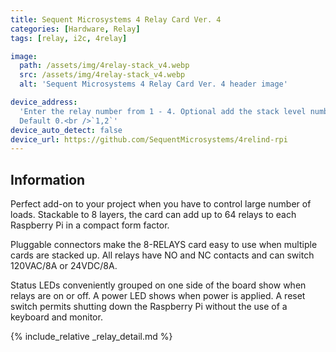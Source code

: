 ```yaml
---
title: Sequent Microsystems 4 Relay Card Ver. 4
categories: [Hardware, Relay]
tags: [relay, i2c, 4relay]

image:
  path: /assets/img/4relay-stack_v4.webp
  src: /assets/img/4relay-stack_v4.webp
  alt: 'Sequent Microsystems 4 Relay Card Ver. 4 header image'

device_address:
  'Enter the relay number from 1 - 4. Optional add the stack level number.
  Default 0.<br />`1,2`'
device_auto_detect: false
device_url: https://github.com/SequentMicrosystems/4relind-rpi
---
```


## Information

Perfect add-on to your project when you have to control large number of loads.
Stackable to 8 layers, the card can add up to 64 relays to each Raspberry Pi in
a compact form factor.

Pluggable connectors make the 8-RELAYS card easy to use when multiple cards are
stacked up. All relays have NO and NC contacts and can switch 120VAC/8A or
24VDC/8A.

Status LEDs conveniently grouped on one side of the board show when relays are
on or off. A power LED shows when power is applied. A reset switch permits
shutting down the Raspberry Pi without the use of a keyboard and monitor.

{% include_relative _relay_detail.md %}
